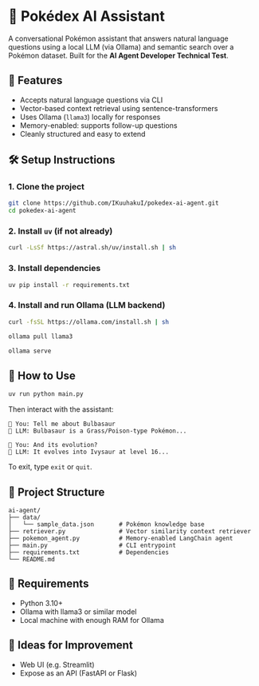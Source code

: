 # 🧠 Pokédex AI Assistant

A conversational Pokémon assistant that answers natural language questions using a local LLM (via Ollama) and semantic search over a Pokémon dataset. Built for the **AI Agent Developer Technical Test**.

## 🚀 Features

- Accepts natural language questions via CLI
- Vector-based context retrieval using sentence-transformers
- Uses Ollama (`llama3`) locally for responses
- Memory-enabled: supports follow-up questions
- Cleanly structured and easy to extend

## 🛠️ Setup Instructions

### 1. Clone the project

```bash
git clone https://github.com/IKuuhakuI/pokedex-ai-agent.git
cd pokedex-ai-agent
```

### 2. Install `uv` (if not already)

```bash
curl -LsSf https://astral.sh/uv/install.sh | sh
```

### 3. Install dependencies

```bash
uv pip install -r requirements.txt
```

### 4. Install and run Ollama (LLM backend)

```bash
curl -fsSL https://ollama.com/install.sh | sh

ollama pull llama3

ollama serve
```

## 🧪 How to Use

```bash
uv run python main.py
```

Then interact with the assistant:

```
🧑 You: Tell me about Bulbasaur
🤖 LLM: Bulbasaur is a Grass/Poison-type Pokémon...

🧑 You: And its evolution?
🤖 LLM: It evolves into Ivysaur at level 16...
```

To exit, type `exit` or `quit`.

## 📁 Project Structure

```
ai-agent/
├── data/
│   └── sample_data.json       # Pokémon knowledge base
├── retriever.py               # Vector similarity context retriever
├── pokemon_agent.py           # Memory-enabled LangChain agent
├── main.py                    # CLI entrypoint
├── requirements.txt           # Dependencies
└── README.md
```

## 📌 Requirements

- Python 3.10+
- Ollama with llama3 or similar model
- Local machine with enough RAM for Ollama

## 🧠 Ideas for Improvement

- Web UI (e.g. Streamlit)
- Expose as an API (FastAPI or Flask)
